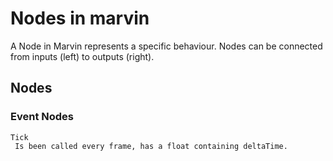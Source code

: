# Nodes in marvin

A Node in Marvin represents a specific behaviour.
Nodes can be connected from inputs (left) to outputs (right).

## Nodes

### Event Nodes

    Tick
     Is been called every frame, has a float containing deltaTime.
